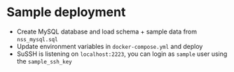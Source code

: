 # Sample deployment

-   Create MySQL database and load schema + sample data from `nss_mysql.sql`
-   Update environment variables in `docker-compose.yml` and deploy
-   SuSSH is listening on `localhost:2223`, you can login as `sample` user using the `sample_ssh_key`
